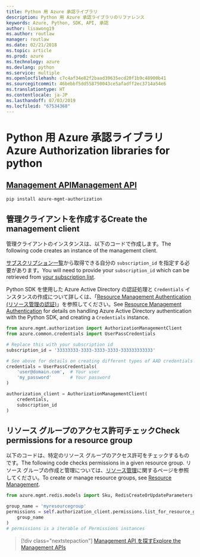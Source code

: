 ```yaml
---
title: Python 用 Azure 承認ライブラリ
description: Python 用 Azure 承認ライブラリのリファレンス
keywords: Azure, Python, SDK, API, 承認
author: lisawong19
ms.author: routlaw
manager: routlaw
ms.date: 02/21/2018
ms.topic: article
ms.prod: azure
ms.technology: azure
ms.devlang: python
ms.service: multiple
ms.openlocfilehash: c7c4af34e82f2baad39635ecd20f1b9c48900b41
ms.sourcegitcommit: 46bebbf5dd558750043ce5afadff2ec3714a54e6
ms.translationtype: HT
ms.contentlocale: ja-JP
ms.lasthandoff: 07/03/2019
ms.locfileid: "67534368"
---
```

# <a name="azure-authorization-libraries-for-python"></a><span data-ttu-id="df25f-104">Python 用 Azure 承認ライブラリ</span><span class="sxs-lookup"><span data-stu-id="df25f-104">Azure Authorization libraries for python</span></span>

## <a name="management-apipythonapioverviewazureauthorizationmanagement"></a>[<span data-ttu-id="df25f-105">Management API</span><span class="sxs-lookup"><span data-stu-id="df25f-105">Management API</span></span>](/python/api/overview/azure/authorization/management)

```bash
pip install azure-mgmt-authorization
```

## <a name="create-the-management-client"></a><span data-ttu-id="df25f-106">管理クライアントを作成する</span><span class="sxs-lookup"><span data-stu-id="df25f-106">Create the management client</span></span>

<span data-ttu-id="df25f-107">管理クライアントのインスタンスは、以下のコードで作成します。</span><span class="sxs-lookup"><span data-stu-id="df25f-107">The following code creates an instance of the management client.</span></span>

<span data-ttu-id="df25f-108">[サブスクリプション一覧](https://manage.windowsazure.com/#Workspaces/AdminTasks/SubscriptionMapping)から取得できる自分の ``subscription_id`` を指定する必要があります。</span><span class="sxs-lookup"><span data-stu-id="df25f-108">You will need to provide your ``subscription_id`` which can be retrieved from [your subscription list](https://manage.windowsazure.com/#Workspaces/AdminTasks/SubscriptionMapping).</span></span>

<span data-ttu-id="df25f-109">Python SDK を使用した Azure Active Directory の認証処理と ``Credentials`` インスタンスの作成について詳しくは、「[Resource Management Authentication (リソース管理の認証)](/python/azure/python-sdk-azure-authenticate)」を参照してください。</span><span class="sxs-lookup"><span data-stu-id="df25f-109">See [Resource Management Authentication](/python/azure/python-sdk-azure-authenticate) for details on handling Azure Active Directory authentication with the Python SDK, and creating a ``Credentials`` instance.</span></span>

```python
from azure.mgmt.authorization import AuthorizationManagementClient
from azure.common.credentials import UserPassCredentials

# Replace this with your subscription id
subscription_id = '33333333-3333-3333-3333-333333333333'

# See above for details on creating different types of AAD credentials
credentials = UserPassCredentials(
    'user@domain.com',  # Your user
    'my_password'       # Your password
)

authorization_client = AuthorizationManagementClient(
    credentials,
    subscription_id
)
```

## <a name="check-permissions-for-a-resource-group"></a><span data-ttu-id="df25f-110">リソース グループのアクセス許可チェック</span><span class="sxs-lookup"><span data-stu-id="df25f-110">Check permissions for a resource group</span></span>

<span data-ttu-id="df25f-111">以下のコードは、特定のリソース グループのアクセス許可をチェックするものです。</span><span class="sxs-lookup"><span data-stu-id="df25f-111">The following code checks permissions in a given resource group.</span></span> <span data-ttu-id="df25f-112">リソース グループの作成と管理については、[リソース管理](/python/api/overview/azure/azure.mgmt.resource)に関するページを参照してください。</span><span class="sxs-lookup"><span data-stu-id="df25f-112">To create or manage resource groups, see [Resource Management](/python/api/overview/azure/azure.mgmt.resource).</span></span>

```python
from azure.mgmt.redis.models import Sku, RedisCreateOrUpdateParameters

group_name = 'myresourcegroup'
permissions = self.authorization_client.permissions.list_for_resource_group(
    group_name
)
# permissions is a iterable of Permissions instances
```

> [!div class="nextstepaction"]
> [<span data-ttu-id="df25f-113">Management API を探す</span><span class="sxs-lookup"><span data-stu-id="df25f-113">Explore the Management APIs</span></span>](/python/api/overview/azure/authorization/management)
